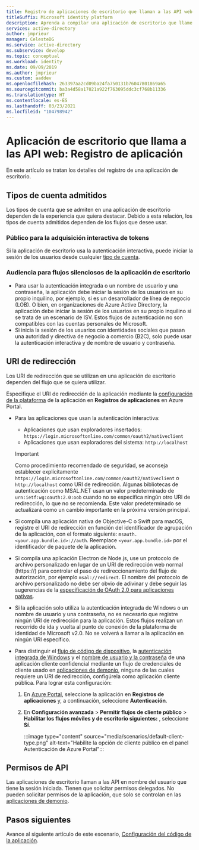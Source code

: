 ```yaml
---
title: Registro de aplicaciones de escritorio que llaman a las API web | Azure
titleSuffix: Microsoft identity platform
description: Aprenda a compilar una aplicación de escritorio que llame a las API web (registro de aplicaciones).
services: active-directory
author: jmprieur
manager: CelesteDG
ms.service: active-directory
ms.subservice: develop
ms.topic: conceptual
ms.workload: identity
ms.date: 09/09/2019
ms.author: jmprieur
ms.custom: aaddev
ms.openlocfilehash: 263397aa2cd09ba24fa750131b76047801869a65
ms.sourcegitcommit: ba3a4d58a17021a922f763095ddc3cf768b11336
ms.translationtype: HT
ms.contentlocale: es-ES
ms.lasthandoff: 03/23/2021
ms.locfileid: "104798942"
---
```

# <a name="desktop-app-that-calls-web-apis-app-registration"></a>Aplicación de escritorio que llama a las API web: Registro de aplicación

En este artículo se tratan los detalles del registro de una aplicación de escritorio.

## <a name="supported-account-types"></a>Tipos de cuenta admitidos

Los tipos de cuenta que se admiten en una aplicación de escritorio dependen de la experiencia que quiera destacar. Debido a esta relación, los tipos de cuenta admitidos dependen de los flujos que desee usar.

### <a name="audience-for-interactive-token-acquisition"></a>Público para la adquisición interactiva de tokens

Si la aplicación de escritorio usa la autenticación interactiva, puede iniciar la sesión de los usuarios desde cualquier [tipo de cuenta](quickstart-register-app.md).

### <a name="audience-for-desktop-app-silent-flows"></a>Audiencia para flujos silenciosos de la aplicación de escritorio

- Para usar la autenticación integrada o un nombre de usuario y una contraseña, la aplicación debe iniciar la sesión de los usuarios en su propio inquilino, por ejemplo, si es un desarrollador de línea de negocio (LOB). O bien, en organizaciones de Azure Active Directory, la aplicación debe iniciar la sesión de los usuarios en su propio inquilino si se trata de un escenario de ISV. Estos flujos de autenticación no son compatibles con las cuentas personales de Microsoft.
- Si inicia la sesión de los usuarios con identidades sociales que pasan una autoridad y directiva de negocio a comercio (B2C), solo puede usar la autenticación interactiva y de nombre de usuario y contraseña.

## <a name="redirect-uris"></a>URI de redirección

Los URI de redirección que se utilizan en una aplicación de escritorio dependen del flujo que se quiera utilizar.

Especifique el URI de redirección de la aplicación mediante la [configuración de la plataforma](quickstart-register-app.md#add-a-redirect-uri) de la aplicación en **Registros de aplicaciones** en Azure Portal.

- Para las aplicaciones que usan la autenticación interactiva:
  - Aplicaciones que usan exploradores insertados: `https://login.microsoftonline.com/common/oauth2/nativeclient`
  - Aplicaciones que usan exploradores del sistema: `http://localhost`

  > [!IMPORTANT]
  > Como procedimiento recomendado de seguridad, se aconseja establecer explícitamente `https://login.microsoftonline.com/common/oauth2/nativeclient` o `http://localhost` como URI de redirección. Algunas bibliotecas de autenticación como MSAL.NET usan un valor predeterminado de `urn:ietf:wg:oauth:2.0:oob` cuando no se especifica ningún otro URI de redirección, lo que no se recomienda. Este valor predeterminado se actualizará como un cambio importante en la próxima versión principal.

- Si compila una aplicación nativa de Objective-C o Swift para macOS, registre el URI de redirección en función del identificador de agrupación de la aplicación, con el formato siguiente: `msauth.<your.app.bundle.id>://auth`. Reemplace `<your.app.bundle.id>` por el identificador de paquete de la aplicación.
- Si compila una aplicación Electron de Node.js, use un protocolo de archivo personalizado en lugar de un URI de redirección web normal (https://) para controlar el paso de redireccionamiento del flujo de autorización, por ejemplo `msal://redirect`. El nombre del protocolo de archivo personalizado no debe ser obvio de adivinar y debe seguir las sugerencias de la [especificación de OAuth 2.0 para aplicaciones nativas](https://tools.ietf.org/html/rfc8252#section-7.1).
- Si la aplicación solo utiliza la autenticación integrada de Windows o un nombre de usuario y una contraseña, no es necesario que registre ningún URI de redirección para la aplicación. Estos flujos realizan un recorrido de ida y vuelta al punto de conexión de la plataforma de identidad de Microsoft v2.0. No se volverá a llamar a la aplicación en ningún URI específico.
- Para distinguir el [flujo de código de dispositivo](scenario-desktop-acquire-token.md#device-code-flow), la [autenticación integrada de Windows](scenario-desktop-acquire-token.md#integrated-windows-authentication) y el [nombre de usuario y la contraseña](scenario-desktop-acquire-token.md#username-and-password) de una aplicación cliente confidencial mediante un flujo de credenciales de cliente usado en [aplicaciones de demonio](scenario-daemon-overview.md), ninguna de las cuales requiere un URI de redirección, configúrela como aplicación cliente pública. Para lograr esta configuración:

    1. En <a href="https://portal.azure.com/" target="_blank">Azure Portal</a>, seleccione la aplicación en **Registros de aplicaciones** y, a continuación, seleccione **Autenticación**.
    1. En **Configuración avanzada** > **Permitir flujos de cliente público** > **Habilitar los flujos móviles y de escritorio siguientes:** , seleccione **Sí**.

        :::image type="content" source="media/scenarios/default-client-type.png" alt-text="Habilite la opción de cliente público en el panel Autenticación de Azure Portal":::

## <a name="api-permissions"></a>Permisos de API

Las aplicaciones de escritorio llaman a las API en nombre del usuario que tiene la sesión iniciada. Tienen que solicitar permisos delegados. No pueden solicitar permisos de la aplicación, que solo se controlan en las [aplicaciones de demonio](scenario-daemon-overview.md).

## <a name="next-steps"></a>Pasos siguientes

Avance al siguiente artículo de este escenario, [Configuración del código de la aplicación](scenario-desktop-app-configuration.md).
